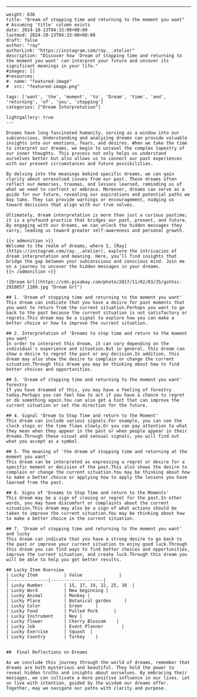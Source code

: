 ---
    weight: 636
    title: "Dream of stopping time and returning to the moment you want"  # Assuming 'title' column exists
    date: 2024-10-13T04:33:00+08:00
    lastmod: 2024-10-13T04:33:00+08:00
    draft: false
    author: "ray"
    authorLink: "https://instagram.com/ray._.atelier"
    description: "Discover how 'Dream of stopping time and returning to the moment you want' can interpret your future and uncover its significant meanings in your life."
    #images: []
    #resources:
    #- name: "featured-image"
    #  src: "featured-image.png"
    
    tags: ['want', 'the', 'moment', 'to', 'Dream', 'time', 'and', 'returning', 'of', 'you', 'stopping']
    categories: ["Dream Interpretation"]
    
    lightgallery: true
    ---
    
    Dreams have long fascinated humanity, serving as a window into our subconscious. Understanding and analyzing dreams can provide valuable insights into our emotions, fears, and desires. When we take the time to interpret our dreams, we begin to unravel the complex tapestry of our inner thoughts. This process not only helps us understand ourselves better but also allows us to connect our past experiences with our present circumstances and future possibilities.
    
    By delving into the meanings behind specific dreams, we can gain clarity about unresolved issues from our past. These dreams often reflect our memories, traumas, and lessons learned, reminding us of what we need to confront or embrace. Moreover, dreams can serve as a guide for our future, revealing our aspirations and potential paths we may take. They can provide warnings or encouragement, nudging us toward decisions that align with our true selves.
    
    Ultimately, dream interpretation is more than just a curious pastime; it is a profound practice that bridges our past, present, and future. By engaging with our dreams, we can unlock the hidden messages they carry, leading us toward greater self-awareness and personal growth.
    
    {{< admonition >}}
    Welcome to the realm of dreams, where I, [Ray](https://instagram.com/ray._.atelier), explore the intricacies of dream interpretation and meaning. Here, you’ll find insights that bridge the gap between your subconscious and conscious mind. Join me on a journey to uncover the hidden messages in your dreams.
    {{< /admonition >}}
    
    ![Dream Grl](https://cdn.pixabay.com/photo/2017/11/02/03/35/gothic-2910057_1280.jpg "Dream Grl")
    
    ## 1. 'Dream of stopping time and returning to the moment you want'
    This dream can indicate that you have a desire for past moments that you want to return from the current situation.Perhaps you want to go back to the past because the current situation is not satisfactory or regrets.This dream may be a signal to explore how you can make a better choice or how to improve the current situation.
    
    ## 2. Interpretation of 'Dreams to stop time and return to the moment you want'
    In order to interpret this dream, it can vary depending on the individual's experience and situation.But in general, this dream can show a desire to regret the past or any decision.In addition, this dream may also show the desire to complain or change the current situation.Through this dream you may be thinking about how to find better choices and opportunities.
    
    ## 3. 'Dream of stopping time and returning to the moment you want' forestry
    If you have dreamed of this, you may have a feeling of forestry today.Perhaps you can feel how to act if you have a chance to regret or do something again.You can also get a hint that can improve the current situation or set the direction for the future.
    
    ## 4. Signal 'Dream to Stop Time and return to the Moment'
    This dream can include various signals.For example, you can see the clock stops or the time flows slowly.Or you can pay attention to what they mean when they appear in the past or when people appear in their dreams.Through these visual and sensual signals, you will find out what you accept as a symbol.
    
    ## 5. The meaning of 'the dream of stopping time and returning at the moment you want'
    This dream can be interpreted as expressing a regret or desire for a specific moment or decision of the past.This also shows the desire to complain or change the current situation.You may be thinking about how to make a better choice or applying how to apply the lessons you have learned from the past.
    
    ## 6. Signs of 'Dreams to Stop Time and return to the Moments'
    This dream may be a sign of craving or regret for the past.In other words, you may have discomfort or complaints about the current situation.This dream may also be a sign of what actions should be taken to improve the current situation.You may be thinking about how to make a better choice in the current situation.
    
    ## 7. 'Dream of stopping time and returning to the moment you want' and lucky
    This dream can indicate that you have a strong desire to go back to the past or improve your current situation to enjoy good luck.Through this dream you can find ways to find better choices and opportunities, improve the current situation, and create luck.Through this dream you will be able to help you get better results.
    
    ## Lucky Item Overview
    | Lucky Item          | Value              |
    |---------------|--------------------|
    | Lucky Number        | 15, 17, 19, 22, 25, 38  |
    | Lucky Word          | New beginning |
    | Lucky Animal        | Monkey |
    | Lucky Place         | Botanical garden     |
    | Lucky Color         | Green     |
    | Lucky Food          | Pulled Pork      |
    | Lucky Instrument    | Ney |
    | Lucky Flower        | Cherry Blossom    |
    | Lucky Job           | Event Planner       |
    | Lucky Exercise      | Squash  |
    | Lucky Country       | Turkey    |
    
    
    ##  Final Reflections on Dreams
    
    As we conclude this journey through the world of dreams, remember that dreams are both mysterious and beautiful. They hold the power to reveal hidden truths and insights about ourselves. By embracing their messages, we can cultivate a more positive influence in our lives. Let us live with intention, guided by the wisdom our dreams offer. Together, may we navigate our paths with clarity and purpose.
    